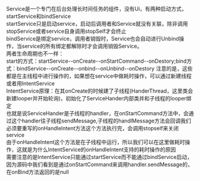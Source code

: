 Service是一个专门在后台处理长时间任务的组件，没有Ui，有两种启动方式，startService和bindService  
startService只是启动service，启动后调用者和Service就没有关联，除非调用stopService或者service自身调用stopSelf才会终止  
bindService是绑定service，调用者销毁时，Service也会自动进行Unbind操作，当service的所有绑定都解除时才会调用销毁Service。  
两者生命周期也不一样：  
start的方式：startService--onCreate--onStartCommand--onDestory;bind方式：bindService--onCreate--onbind--onUnbind--onDestory
注意的是，这些都是在主线程中进行操作的，如果想在service中做耗时操作，可以通过新建线程或者用IntentService  
IntentService原理：在其onCreate的时候建了子线程(HanderThread，这里类会新建looper并开始轮询)，初始化了ServiceHander内部类并和子线程的looper绑定  
也就是说ServiceHander是子线程的handler，在onStartCommand方法中，会通过这个handler往子线程sendMessage,子线程的handlMessage方法会回调我们必须要重写的onHandleIntent方法这个方法执行完，会调用stopself来关闭service    
由于onHandleIntent这个方法是在子线程中运行，所以我们可以在这里做耗时操作，这就是为什么IntentService的onHandleIntent支持的耗时操作的原因  
需要注意的是IntentService只能通过startService而不能通过bindService启动，因为源码中我们看到是通过onStartCommand来调用handler.sendMessage的，在onBind方法返回的是null